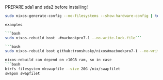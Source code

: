 PREPARE sda1 and sda2 before installing!

```bash
sudo nixos-generate-config --no-filesystems --show-hardware-config | tee hardware-configurations/DEVICENAME.nix```

examples

```bash
sudo nixos-rebuild boot .#macbookpro7-1 --no-write-lock-file```

```bash
sudo nixos-rebuild boot github:tromshusky/nixos#macbookpro7-1 --no-write-lock-file```

nixos-rebuild can depend on >10GB ram, so in case 
```bash
btrfs filesystem mkswapfile --size 20G /nix/swapfilet
swapon swapfilet
```
